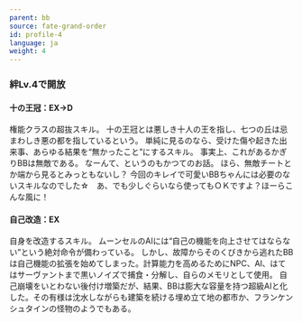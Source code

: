 ```yaml
---
parent: bb
source: fate-grand-order
id: profile-4
language: ja
weight: 4
---
```


### 絆Lv.4で開放

#### 十の王冠：EX→D

権能クラスの超抜スキル。
十の王冠とは悪しき十人の王を指し、七つの丘は忌まわしき悪の都を指しているという。
単純に見るのなら、受けた傷や起きた出来事、あらゆる結果を“無かったこと”にするスキル。
事実上、これがあるかぎりBBは無敵である。
なーんて、というのもかつてのお話。
ほら、無敵チートとか端から見るとみっともないし？
今回のキレイで可愛いBBちゃんには必要のないスキルなのでした☆　あ、でも少しぐらいなら使ってもＯＫですよ？ほーらこんな風に！

#### 自己改造：EX

自身を改造するスキル。
ムーンセルのAIには“自己の機能を向上させてはならない”という絶対命令が備わっている。
しかし、故障からそのくびきから逃れたBBは自己機能の拡張を始めてしまった。計算能力を高めるためにNPC、AI、はてはサーヴァントまで黒いノイズで捕食・分解し、自らのメモリとして使用。
自己崩壊をいとわない後付け増築だが、結果、BBは膨大な容量を持つ超級AIと化した。その有様は沈水しながらも建築を続ける埋め立て地の都市か、フランケンシュタインの怪物のようでもある。
